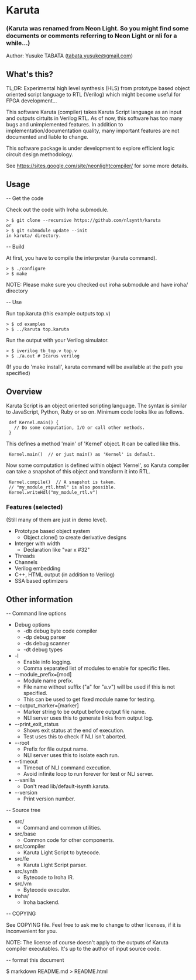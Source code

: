 # Karuta
### (Karuta was renamed from Neon Light. So you might find some documents or comments referring to Neon Light or nli for a while...)
Author: Yusuke TABATA (tabata.yusuke@gmail.com)

## What's this?
TL;DR:
    Experimental high level synthesis (HLS) from prototype based object oriented script language to RTL (Verilog) which might become useful for FPGA development...

This software Karuta (compiler) takes Karuta Script language as an input and outputs cirtuits in Verilog RTL.
As of now, this software has too many bugs and unimplemented features. In addition to implementation/documentation quality, many important features are not documented and liable to change.

This software package is under development to explore efficient logic circuit design methodology.

See https://sites.google.com/site/neonlightcompiler/ for some more details.

## Usage

-- Get the code

Check out the code with Iroha submodule.

    > $ git clone --recursive https://github.com/nlsynth/karuta
    or
    > $ git submodule update --init
    in karuta/ directory.

-- Build

At first, you have to compile the interpreter (karuta command).

    > $ ./configure
    > $ make

NOTE: Please make sure you checked out iroha submodule and have iroha/ directory

-- Use

Run top.karuta (this example outputs top.v)

    > $ cd examples
    > $ ../karuta top.karuta

Run the output with your Verilog simulator.

    > $ iverilog tb_top.v top.v
    > $ ./a.out # Icarus verilog

(If you do 'make install', karuta command will be available at the path you specified)

## Overview
Karuta Script is an object oriented scripting language. The syntax is similar to JavaScript, Python, Ruby or so on.
Minimum code looks like as follows.

     def Kernel.main() {
       // Do some computation, I/O or call other methods.
     }

This defines a method 'main' of 'Kernel' object. It can be called like this.

     Kernel.main()  // or just main() as 'Kernel' is default.

Now some computation is defined within object 'Kernel', so Karuta compiler can take a snapshot of this object and transform it into RTL.

     Kernel.compile()  // A snapshot is taken.
     // "my_module_rtl.html" is also possible.
     Kernel.writeHdl("my_module_rtl.v")

### Features (selected)
(Still many of them are just in demo level).

* Prototype based object system
    * Object.clone() to create derivative designs
* Interger with width
    * Declaration like "var x #32"
* Threads
* Channels
* Verilog embedding
* C++, HTML output (in addition to Verilog)
* SSA based optimizers

## Other information

-- Command line options

* Debug options
    * -db debug byte code compiler
    * -dp debug parser
    * -ds debug scanner
    * -dt debug types
* -l
    * Enable info logging.
    * Comma separated list of modules to enable for specific files.
* --module_prefix=[mod]
    * Module name prefix.
    * File name without suffix ("a" for "a.v") will be used if this is not specified.
    * This can be used to get fixed module name for testing.
* --output_marker=[marker]
    * Marker string to be output before output file name.
    * NLI server uses this to generate links from output log.
* --print_exit_status
    * Shows exit status at the end of execution.
    * Test uses this to check if NLI isn't aborted.
* --root
    * Prefix for file output name.
    * NLI server uses this to isolate each run.
* --timeout
    * Timeout of NLI command execution.
    * Avoid infinite loop to run forever for test or NLI server.
* --vanilla
    * Don't read lib/default-isynth.karuta.
* --version
    * Print version number.

-- Source tree

* src/
    * Command and common utilities.
* src/base
    * Common code for other components.
* src/compiler
    * Karuta Light Script to bytecode.
* src/fe
    * Karuta Light Script parser.
* src/synth
    * Bytecode to Iroha IR.
* src/vm
    * Bytecode executor.
* iroha/
    * Iroha backend.

-- COPYING

See COPYING file. Feel free to ask me to change to other licenses, if it is inconvenient for you.

NOTE: The license of course doesn't apply to the outputs of Karuta compiler executables. It's up to the author of input source code.


-- format this document

$ markdown README.md > README.html
